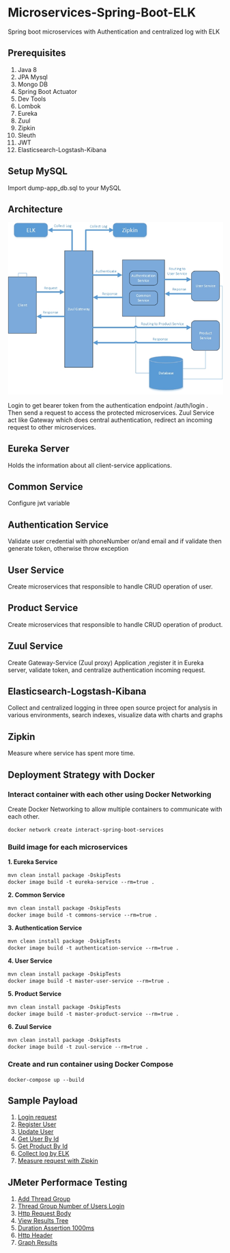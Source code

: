 # Microservices-Spring-Boot-ELK
Spring boot microservices with Authentication and centralized log with ELK

## Prerequisites
1. Java 8
2. JPA Mysql
3. Mongo DB
4. Spring Boot Actuator 
5. Dev Tools 
6. Lombok 
7. Eureka
8. Zuul
9. Zipkin
10. Sleuth
11. JWT
12. Elasticsearch-Logstash-Kibana

## Setup MySQL
Import dump-app_db.sql to your MySQL

## Architecture
![Alt text](asset/architecture.jpg?raw=true "Architecture")

Login to get bearer token from the authentication endpoint /auth/login . Then send a request to access the protected microservices.
Zuul Service act like Gateway which does central authentication, redirect an incoming request to other microservices.

## Eureka Server
Holds the information about all client-service applications.

## Common Service
Configure jwt variable

## Authentication Service
Validate user credential with phoneNumber or/and email and if validate then generate token, otherwise throw exception

## User Service
Create microservices that responsible to handle CRUD operation of user.

## Product Service
Create microservices that responsible to handle CRUD operation of product.

## Zuul Service
Create Gateway-Service (Zuul proxy) Application ,register it in Eureka server, validate token, and centralize authentication incoming request.

## Elasticsearch-Logstash-Kibana
Collect and centralized logging in three open source project for analysis in various environments, search indexes, visualize data with charts and graphs 

## Zipkin
Measure where service has spent more time.

## Deployment Strategy with Docker

### Interact container with each other using Docker Networking
Create Docker Networking to allow multiple containers to communicate with each other.
```
docker network create interact-spring-boot-services
```

### Build image for each microservices
**1. Eureka Service**
```
mvn clean install package -DskipTests
docker image build -t eureka-service --rm=true .
```

**2. Common Service**
```
mvn clean install package -DskipTests
docker image build -t commons-service --rm=true .
```

**3. Authentication Service**
```
mvn clean install package -DskipTests
docker image build -t authentication-service --rm=true .
```

**4. User Service**
```
mvn clean install package -DskipTests
docker image build -t master-user-service --rm=true .
```

**5. Product Service**
```
mvn clean install package -DskipTests
docker image build -t master-product-service --rm=true .
```

**6. Zuul Service**
```
mvn clean install package -DskipTests
docker image build -t zuul-service --rm=true .
```

### Create and run container using Docker Compose
```docker-compose up --build```

## Sample Payload
1. [Login request](asset/login.PNG)
2. [Register User](asset/register_user.PNG)
3. [Update User](asset/update_user.PNG)
4. [Get User By Id](asset/login.PNG)
5. [Get Product By Id](asset/get_product_by_id.PNG)
6. [Collect log by ELK](asset/elk_log.PNG)
7. [Measure request with Zipkin](asset/zipkin_log.PNG)

## JMeter Performace Testing
1. [Add Thread Group](asset/jmeter_create.PNG)
2. [Thread Group Number of Users Login](asset/jmeter_number_user.PNG)
3. [Http Request Body](asset/jmeter_req.PNG)
4. [View Results Tree](asset/jmeter_result.PNG)
5. [Duration Assertion 1000ms](asset/jmeter_duration.PNG)
6. [Http Header](asset/jmeter_header.PNG)
7. [Graph Results](asset/jmeter_graph.PNG)
